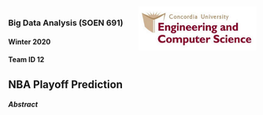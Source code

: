 

<img align="right" width="240" src="images/logo.png">

### Big Data Analysis (SOEN 691)

#### Winter 2020

#### Team ID 12

## NBA Playoff Prediction



##### Abstract                                                                                       



